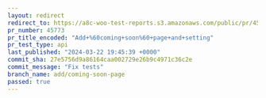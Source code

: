 ```yaml
---
layout: redirect
redirect_to: https://a8c-woo-test-reports.s3.amazonaws.com/public/pr/45773/api/index.html
pr_number: 45773
pr_title_encoded: "Add+%60coming+soon%60+page+and+setting"
pr_test_type: api
last_published: "2024-03-22 19:45:39 +0000"
commit_sha: 27e5756d9a86164caa002729e26b9c4971c36c2e
commit_message: "Fix tests"
branch_name: add/coming-soon-page
passed: true
---
```

